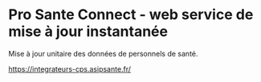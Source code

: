 # Pro Sante Connect - web service de mise à jour instantanée

Mise à jour unitaire des données de personnels de santé.

https://integrateurs-cps.asipsante.fr/

